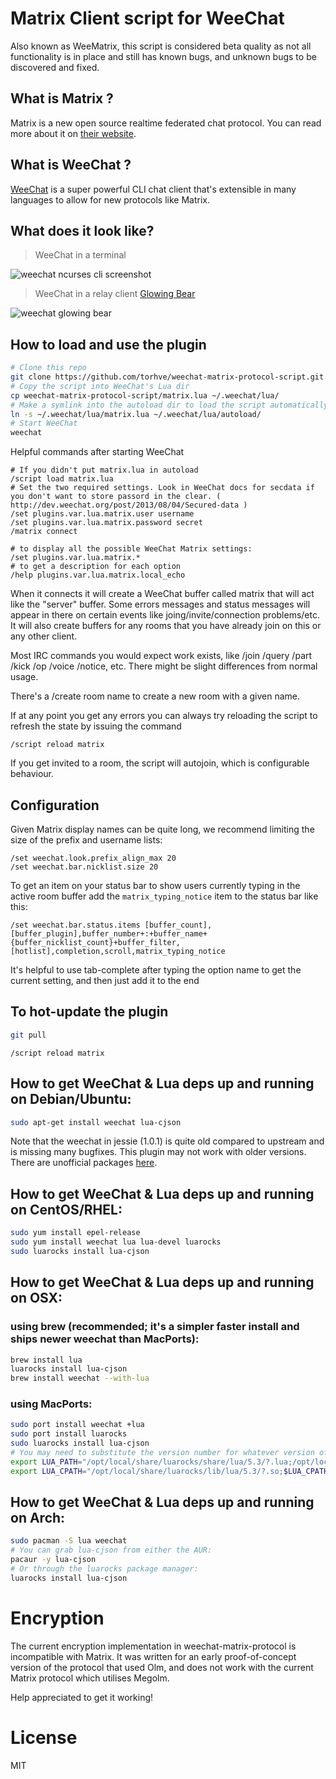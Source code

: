 # Matrix Client script for WeeChat

Also known as WeeMatrix, this script is considered beta quality as not all functionality is in place and still has known bugs, and unknown bugs to be discovered and fixed.

## What is Matrix ?

Matrix is a new open source realtime federated chat protocol. You can read more about it on [their website](http://matrix.org/blog/faq/).

## What is WeeChat ?

[WeeChat](http://weechat.org) is a super powerful CLI chat client that's extensible in many languages to allow for new protocols like Matrix.

## What does it look like?

> WeeChat in a terminal

![weechat ncurses cli screenshot](https://hveem.no/ss/weechat-matrix-ss.png)

> WeeChat in a relay client [Glowing Bear](http://github.com/glowing-bear)

![weechat glowing bear](https://hveem.no/ss/weechat-matrix-gb.png)

## How to load and use the plugin

```bash
# Clone this repo
git clone https://github.com/torhve/weechat-matrix-protocol-script.git
# Copy the script into WeeChat's Lua dir
cp weechat-matrix-protocol-script/matrix.lua ~/.weechat/lua/
# Make a symlink into the autoload dir to load the script automatically when WeeChat starts
ln -s ~/.weechat/lua/matrix.lua ~/.weechat/lua/autoload/
# Start WeeChat
weechat
```
Helpful commands after starting WeeChat
```
# If you didn't put matrix.lua in autoload
/script load matrix.lua
# Set the two required settings. Look in WeeChat docs for secdata if you don't want to store passord in the clear. ( http://dev.weechat.org/post/2013/08/04/Secured-data )
/set plugins.var.lua.matrix.user username
/set plugins.var.lua.matrix.password secret
/matrix connect

# to display all the possible WeeChat Matrix settings:
/set plugins.var.lua.matrix.*
# to get a description for each option
/help plugins.var.lua.matrix.local_echo

```

When it connects it will create a WeeChat buffer called matrix that will act
like the "server" buffer. Some errors messages and status messages will appear
in there on certain events like joing/invite/connection problems/etc. It will
also create buffers for any rooms that you have already join on this or any
other client.

Most IRC commands you would expect work exists, like /join /query /part /kick
/op /voice /notice, etc. There might be slight differences from normal usage.

There's a /create room name to create a new room with a given name.

If at any point you get any errors you can always try reloading the script to
refresh the state by issuing the command

```
/script reload matrix
```

If you get invited to a room, the script will autojoin, which is configurable
behaviour.

## Configuration

Given Matrix display names can be quite long, we recommend limiting
the size of the prefix and username lists:

```
/set weechat.look.prefix_align_max 20
/set weechat.bar.nicklist.size 20
```

To get an item on your status bar to show users currently typing in the active room buffer add the `matrix_typing_notice` item to the status bar like this:
```
/set weechat.bar.status.items [buffer_count],[buffer_plugin],buffer_number+:+buffer_name+{buffer_nicklist_count}+buffer_filter,[hotlist],completion,scroll,matrix_typing_notice
```

It's helpful to use tab-complete after typing the option name to get the current setting, and then just add it to the end

## To hot-update the plugin

```bash
git pull
```

```
/script reload matrix
```

## How to get WeeChat & Lua deps up and running on Debian/Ubuntu:

```bash
sudo apt-get install weechat lua-cjson
```

Note that the weechat in jessie (1.0.1) is quite old compared to upstream and is
missing many bugfixes. This plugin may not work with older versions. There are
unofficial packages [here](https://weechat.org/download/debian/).

## How to get WeeChat & Lua deps up and running on CentOS/RHEL:

```bash
sudo yum install epel-release
sudo yum install weechat lua lua-devel luarocks
sudo luarocks install lua-cjson
```

## How to get WeeChat & Lua deps up and running on OSX:

### using brew (recommended; it's a simpler faster install and ships newer weechat than MacPorts):
```bash
brew install lua
luarocks install lua-cjson
brew install weechat --with-lua
```

### using MacPorts:
```bash
sudo port install weechat +lua
sudo port install luarocks
sudo luarocks install lua-cjson
# You may need to substitute the version number for whatever version of lua macports installed
export LUA_PATH="/opt/local/share/luarocks/share/lua/5.3/?.lua;/opt/local/share/luarocks/share/lua/5.3/?/init.lua;$LUA_PATH"
export LUA_CPATH="/opt/local/share/luarocks/lib/lua/5.3/?.so;$LUA_CPATH"
```

## How to get WeeChat & Lua deps up and running on Arch:
```bash
sudo pacman -S lua weechat
# You can grab lua-cjson from either the AUR:
pacaur -y lua-cjson
# Or through the luarocks package manager:
luarocks install lua-cjson
```

# Encryption

The current encryption implementation in weechat-matrix-protocol is incompatible with Matrix. It was written for an early proof-of-concept version of the protocol that used Olm, and does not work with the current Matrix protocol which utilises Megolm.

Help appreciated to get it working!

# License

MIT
